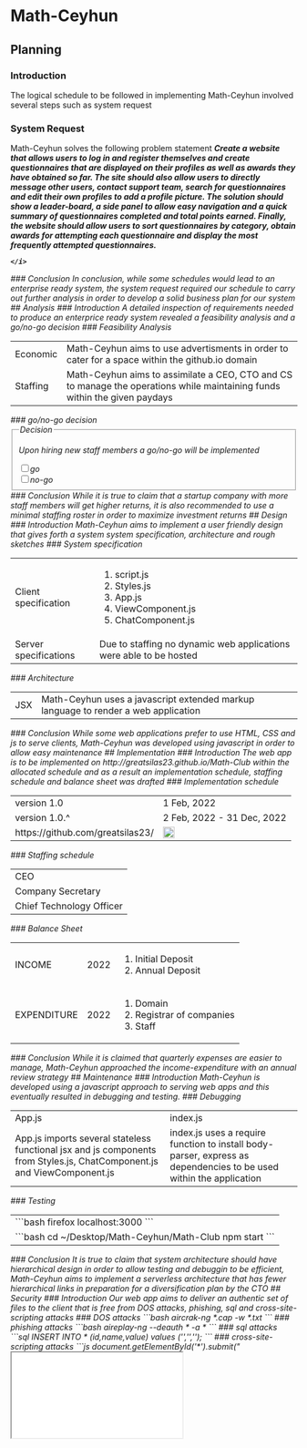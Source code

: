 # Math-Ceyhun
## Planning
### Introduction
The logical schedule to be followed in implementing Math-Ceyhun involved several steps such as system request 
### System Request
Math-Ceyhun solves the following problem statement
<b>
	<i>
		Create a website that allows users to log in and register themselves and create questionnaires that are displayed on their profiles as well as awards they have obtained so far. The site should also allow users to directly message other users, contact support team, search for questionnaires and edit their own profiles to add a profile picture. The solution should show a leader-board, a side panel to allow easy navigation and a quick summary of questionnaires completed and total points earned. Finally, the website should allow users to sort questionnaires by category, obtain awards for attempting each questionnaire and display the most frequently attempted questionnaires. 

	</i>
</b>
### Conclusion
In conclusion, while some schedules would lead to an enterprise ready system, the system request required our schedule to carry out further analysis in order to develop a solid business plan for our system
## Analysis
### Introduction
A detailed inspection of requirements needed to produce an enterprice ready system revealed a feasibility analysis and a go/no-go decision
### Feasibility Analysis
<table>
	<tr>
		<td>
			Economic
		</td>
		<td>
			Math-Ceyhun aims to use advertisments in order to cater for a space within the github.io domain
		</td>
	</tr>
	<tr>
		<td>
			Staffing
		</td>
		<td>
			Math-Ceyhun aims to assimilate a CEO, CTO and CS to manage the operations while maintaining funds within the given paydays
		</td>
	</tr>
</table>
### go/no-go decision
<fieldset>
	<legend>Decision</legend>
	<p>Upon hiring new staff members a go/no-go will be implemented</p>
	<input type="checkbox" /><label>go</label><br/>
	<input type="checkbox" /><label>no-go</label> 
</fieldset>
### Conclusion
While it is true to claim that a startup company with more staff members will get higher returns, it is also recommended to use a minimal staffing roster in order to maximize investment returns
## Design
### Introduction
Math-Ceyhun aims to implement a user friendly design that gives forth a system system specification, architecture and rough sketches
### System specification
<table>
	<tr>
		<td>
			Client specification
		</td>
		<td>
			<ol>
				<li>script.js</li>
				<li>Styles.js</li>
				<li>App.js</li>
				<li>ViewComponent.js</li>
				<li>ChatComponent.js</li>
			</ol>
		</td>
	</tr>
	<tr>	
		<td>
			Server specifications
		</td>
		<td>
			Due to staffing no dynamic web applications were able to be hosted
		</td>
	</tr>
</table>
### Architecture
<table>
	<tr>
		<td>
			JSX
		</td>
		<td>
			Math-Ceyhun uses a javascript extended markup language to render a web application
		</td>
	</tr>
</table>
### Conclusion
While some web applications prefer to use HTML, CSS and js to serve clients, Math-Ceyhun was developed using javascript in order to allow easy maintenance
## Implementation
### Introduction
The web app is to be implemented on http://greatsilas23.github.io/Math-Club within the allocated schedule and as a result an implementation schedule, staffing schedule and balance sheet was drafted
### Implementation schedule
<table>
	<tr>
		<td>
			version 1.0
		</td>
		<td>	
			1 Feb, 2022
		</td>
	</tr>
	<tr>
		<td>
			version 1.0.^
		</td>
		<td>
			2 Feb, 2022 - 31 Dec, 2022
		</td>
	</tr>
	<tr>
		<td>
			https://github.com/greatsilas23/
		</td>
		<td>
			<img src="" title="@greatsilas23" alt="github overview" width="20" height="20">
		</td>
	</tr>
</table>
### Staffing schedule
<table>
	<tr>
		<td>
			CEO
		</td>
	</tr>
	<tr>
		<td>
			Company Secretary
		</td>
	</tr>
	<tr>
		<td>
			Chief Technology Officer
		</td>
	</tr>
</table>
### Balance Sheet
<table>
	<tr>
		<td>
			INCOME
		</td>
		<td>
			2022
		</td>
		<td>
			<ol>
				<li> Initial Deposit </li>
				<li> Annual Deposit </li>
			</ol>
		</td>
	</tr>
	<tr>
		<td> 
			EXPENDITURE
		</td>
		<td>
			2022
		</td>
		<td>			
			<ol>
				<li> Domain </li>
				<li> Registrar of companies </li>
				<li> Staff </li>
			</ol>
		</td>
	</tr>
</table>
### Conclusion
While it is claimed that quarterly expenses are easier to manage, Math-Ceyhun approached the income-expenditure with an annual review strategy
## Maintenance
### Introduction
Math-Ceyhun is developed using a javascript approach to serving web apps and this eventually resulted in debugging and testing.
### Debugging
<table>
	<tr>	
		<td>
			App.js
		</td>
		<td>
			index.js
		</td>	
	</tr>
	<tr>
		<td>
			App.js imports several stateless functional jsx and js components from Styles.js, ChatComponent.js and ViewComponent.js
		</td>
		<td>
			index.js uses a require function to install body-parser, express as dependencies to be used within the application
		</td>
	</tr>
</table>
### Testing
<table>
	<tr>
		<td>	
			```bash
				firefox localhost:3000
			```
		</td>
	<tr>
		<td>
			```bash
				cd ~/Desktop/Math-Ceyhun/Math-Club
				npm start
			```
		</td>
	</tr>
</table>
### Conclusion
It is true to claim that system architecture should have hierarchical design in order to allow testing and debuggin to be efficient, Math-Ceyhun aims to implement a serverless architecture that has fewer hierarchical links in preparation for a diversification plan by the CTO
## Security
### Introduction
Our web app aims to deliver an authentic set of files to the client that is free from DOS attacks, phishing, sql and cross-site-scripting attacks
### DOS attacks
```bash
	aircrak-ng *.cap -w *.txt
```
### phishing attacks
```bash
	aireplay-ng --deauth * -a *
```
### sql attacks
```sql
	INSERT INTO * (id,name,value) values ('','','');
```
### cross-site-scripting attacks
```js
	document.getElementById('*').submit("<iframe src=\"javascript:alert(`attacked`)\">")
```
### Conclusion
While it is easy to ignore a security phase when hosting in localhost or github.io domain, Math-Ceyhun found necessary measures to ensure that authentic packets are delivered to the client	
